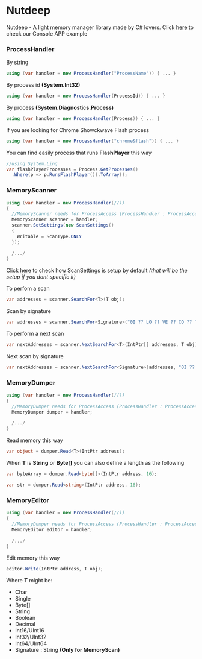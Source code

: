 # Nutdeep
Nutdeep - A light memory manager library made by C# lovers. 
Click [here](https://github.com/Adversities/Nutdeep/blob/master/ConsoleExample/Program.cs) to check our Console APP example



### ProcessHandler

By string
```csharp
using (var handler = new ProcessHandler("ProcessName")) { ... }
```
By process id **(System.Int32)**
```csharp
using (var handler = new ProcessHandler(ProcessId)) { ... }
```
By process **(System.Diagnostics.Process)**
```csharp
using (var handler = new ProcessHandler(Process)) { ... }
```

If you are looking for Chrome Showckwave Flash process
```csharp
using (var handler = new ProcessHandler("chrome&flash")) { ... }
```

You can find easily process that runs **FlashPlayer** this way
```csharp
//using System.Linq
var flashPlayerProcesses = Process.GetProcesses()
  .Where(p => p.RunsFlashPlayer()).ToArray();
```



### MemoryScanner
```csharp
using (var handler = new ProcessHandler(//))
{
  //MemoryScanner needs for ProcessAccess (ProcessHandler : ProcessAccess)
  MemoryScanner scanner = handler;
  scanner.SetSettings(new ScanSettings()
  {
    Writable = ScanType.ONLY
  });
  
  /.../
}
```
Click [here](https://github.com/Adversities/Nutdeep/blob/master/Nutdeep/Tools/ScanSettings.cs) to check how ScanSettings is setup by default *(that will be the setup if you dont specific it)*

To perfom a scan
```csharp
var addresses = scanner.SearchFor<T>(T obj);
```

Scan by signature
```csharp
var addresses = scanner.SearchFor<Signature>("0I ?? LO ?? VE ?? CO ?? ?? DE");
```

To perform a next scan
```csharp
var nextAddresses = scanner.NextSearchFor<T>(IntPtr[] addresses, T obj);
```
Next scan by signature
```csharp
var nextAddresses = scanner.NextSearchFor<Signature>(addresses, "0I ?? LO ?? VE ?? CO ?? ?? DE");
```


### MemoryDumper
```csharp
using (var handler = new ProcessHandler(//))
{
  //MemoryDumper needs for ProcessAccess (ProcessHandler : ProcessAccess)
  MemoryDumper dumper = handler;
  
  /.../
}
```

Read memory this way
```csharp
var object = dumper.Read<T>(IntPtr address);
```

When **T** is **String** or **Byte[]** you can also define a length as the following
```csharp
var byteArray = dumper.Read<byte[]>(IntPtr address, 16);
```
```csharp
var str = dumper.Read<string>(IntPtr address, 16);
```


### MemoryEditor
```csharp
using (var handler = new ProcessHandler(//))
{
  //MemoryDumper needs for ProcessAccess (ProcessHandler : ProcessAccess)
  MemoryEditor editor = handler;
  
  /.../
}
```

Edit memory this way
```csharp
editor.Write(IntPtr address, T obj);
```


Where **T** might be:

* Char
* Single 
* Byte[]
* String
* Boolean
* Decimal
* Int16/UInt16
* Int32/UInt32
* Int64/UInt64
* Signature : String **(Only for MemoryScan)**
